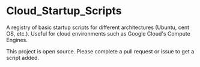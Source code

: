 # Cloud_Startup_Scripts
A registry of basic startup scripts for different architectures (Ubuntu, cent OS, etc.). Useful for cloud environments such as Google Cloud's Compute Engines.

This project is open source. Please complete a pull request or issue to get a script added.
